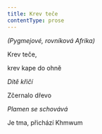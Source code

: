 ```yaml
---
title: Krev teče
contentType: prose
---
```


<section>

_(Pygmejové, rovníková Afrika)_

</section>

<section>

Krev teče,

krev kape do ohně

_Dítě křičí_

</section>

<section>

Zčernalo dřevo

_Plamen se schovává_

</section>

<section>

Je tma, přichází Khmwum

</section>
